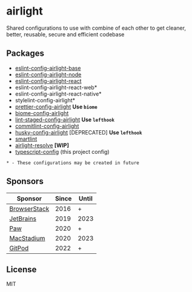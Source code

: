 # airlight

Shared configurations to use with combine of each other to get cleaner, better, reusable, secure and efficient codebase

## Packages

- [eslint-config-airlight-base](./packages/eslint-config-base)
- [eslint-config-airlight-node](./packages/eslint-config-node)
- [eslint-config-airlight-react](./packages/eslint-config-react)
- eslint-config-airlight-react-web\*
- eslint-config-airlight-react-native\*
- stylelint-config-airlight\*
- [prettier-config-airlight](./packages/prettier-config) **Use `biome`**
- [biome-config-airlight](./packages/biome-config)
- [lint-staged-config-airlight](./packages/lint-staged-config) **Use `lefthook`**
- [commitlint-config-airlight](./packages/commitlint-config)
- [husky-config-airlight](./packages/husky-config) \[DEPRECATED\] **Use `lefthook`**
- [smartlint](./packages/smartlint)
- [airlight-resolve](./packages/airlight-resolve) **\[WIP\]**
- [typescript-config](./tsconfig.json) (this project config)

`* - These configurations may be created in future`

## Sponsors

| Sponsor                                       | Since | Until |
| --------------------------------------------- | ----- | ----- |
| [BrowserStack](https://www.browserstack.com/) | 2016  | +     |
| [JetBrains](https://www.jetbrains.com/)       | 2019  | 2023  |
| [Paw](https://paw.cloud/)                     | 2020  | +     |
| [MacStadium](https://www.macstadium.com/)     | 2020  | 2023  |
| [GitPod](https://www.gitpod.io/)              | 2022  | +     |

## License

MIT
